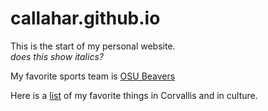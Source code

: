 # callahar.github.io

This is the start of my personal website.  
*does this show italics?*

My favorite sports team is [OSU Beavers](https://osubeavers.com/)

Here is a [list](./cultural_rec.md) of my favorite things in Corvallis and in culture.
